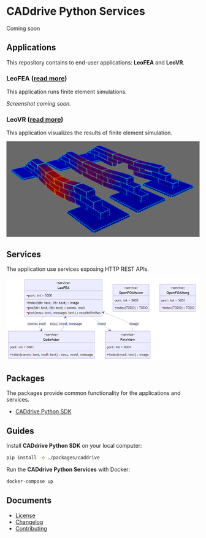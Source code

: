 # CADdrive Python Services

Coming soon

## Applications

This repository contains to end-user applications: **LeoFEA** and **LeoVR**.

### LeoFEA ([read more](./applications/leofea/))

This application runs finite element simulations.

*Screenshot coming soon.*

### LeoVR ([read more](./applications/leovr/))

This application visualizes the results of finite element simulation.

![](./screenshots/finite-element-analysis.png)

## Services

The application use services exposing HTTP REST APIs.

![](./diagrams/services.png)

## Packages

The packages provide common functionality for the applications and services.

* [CADdrive Python SDK](./packages/caddrive/)

## Guides

Install **CADdrive Python SDK** on your local computer:

```sh
pip install -e ./packages/caddrive
```

Run the **CADdrive Python Services** with Docker:

```sh
docker-compose up
```

## Documents

* [License](./LICENSE.md)
* [Changelog](./CONTRIBUTING.md)
* [Contributing](./CONTRIBUTING.md)